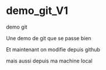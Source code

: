 # demo_git_V1
demo git

Une demo de git que se passe bien 

Et maintenant on modifie depuis github

mais aussi depuis ma machine local

